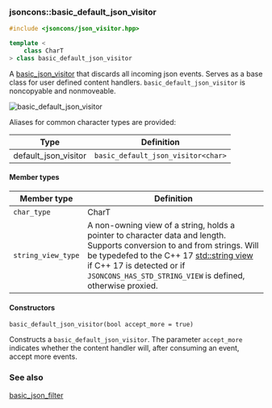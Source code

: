 ### jsoncons::basic_default_json_visitor

```cpp
#include <jsoncons/json_visitor.hpp>

template <
    class CharT
> class basic_default_json_visitor
```

A [basic_json_visitor](basic_json_visitor.md) that discards all incoming json events. Serves as a base class for user defined content handlers.
`basic_default_json_visitor` is noncopyable and nonmoveable.

![basic_default_json_visitor](./diagrams/basic_default_json_visitor.png)

Aliases for common character types are provided:

Type                |Definition
--------------------|------------------------------
default_json_visitor    |`basic_default_json_visitor<char>`

#### Member types

Member type                         |Definition
------------------------------------|------------------------------
`char_type`|CharT
`string_view_type`|A non-owning view of a string, holds a pointer to character data and length. Supports conversion to and from strings. Will be typedefed to the C++ 17 [std::string view](http://en.cppreference.com/w/cpp/string/basic_string_view) if C++ 17 is detected or if `JSONCONS_HAS_STD_STRING_VIEW` is defined, otherwise proxied.  

#### Constructors

    basic_default_json_visitor(bool accept_more = true)

Constructs a `basic_default_json_visitor`. The parameter
`accept_more` indicates whether the content handler will, after
consuming an event, accept more events.

### See also

[basic_json_filter](basic_json_filter.md)

